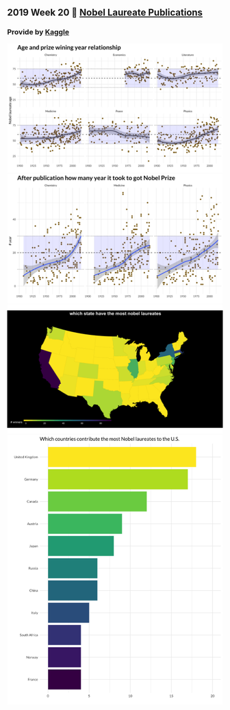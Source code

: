 
## **2019 Week 20 🏫 [Nobel Laureate Publications](https://github.com/rfordatascience/tidytuesday/tree/master/data/2019/2019-05-14)**

### Provide by [Kaggle](https://www.kaggle.com/nobelfoundation/nobel-laureates)


![](https://github.com/moxiaoran/tidytuesday/blob/master/pic/2019_05_14/nobel_laureate_age.png?raw=true)
![](https://github.com/moxiaoran/tidytuesday/blob/master/pic/2019_05_14/nobel_wait.png?raw=true)
![](https://github.com/moxiaoran/tidytuesday/blob/master/pic/2019_05_14/state_number.png?raw=true)
![](https://github.com/moxiaoran/tidytuesday/blob/master/pic/2019_05_14/us_laureates_import.png?raw=true)

